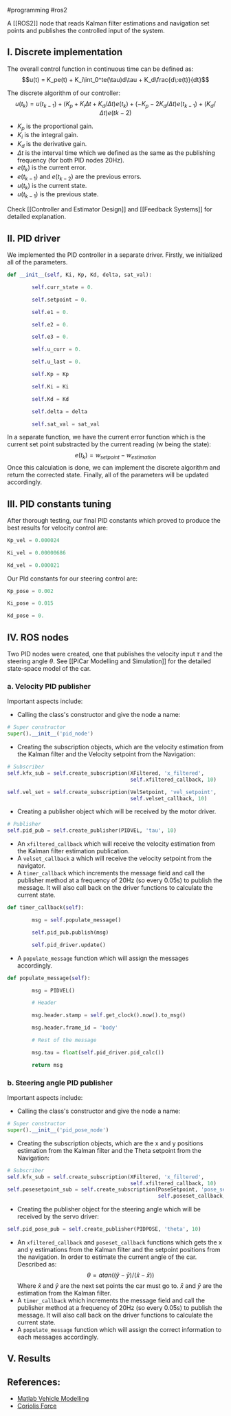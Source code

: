 #programming #ros2 

A [[ROS2]] node that reads Kalman filter estimations and navigation set points and publishes the controlled input of the system.

## I. Discrete implementation

The overall control function in continuous time can be defined as:
$$u(t) = K_pe(t) + K_i\int_0^te(\tau)d\tau + K_d\frac{d\:e(t)}{dt}$$

The discrete algorithm of our controller:
$$u(t_k) = u(t_{k-1}) + (K_p + K_i\Delta t + K_d/\Delta t)e(t_k) + (-K_p - 2K_d/\Delta t)e(t_{k-1}) + (K_d/\Delta t) e(t{k-2}) $$
- $K_p$ is the proportional gain.
- $K_i$ is the integral gain.
- $K_d$ is the derivative gain.
- $\Delta t$ is the interval time which we defined as the same as the publishing frequency (for both PID nodes 20Hz).
- $e(t_k)$ is the current error.
- $e(t_{k-1})$ and $e(t_{k-2})$ are the previous errors.
- $u(t_k)$ is the current state.
- $u(t_{k-1})$ is the previous state.

Check [[Controller and Estimator Design]] and [[Feedback Systems]] for detailed explanation.

## II. PID driver

We implemented the PID controller in a separate driver. Firstly, we initialized all of the parameters. 
```python
def __init__(self, Ki, Kp, Kd, delta, sat_val):

        self.curr_state = 0.

        self.setpoint = 0.

        self.e1 = 0.

        self.e2 = 0.

        self.e3 = 0.

        self.u_curr = 0.

        self.u_last = 0.

        self.Kp = Kp

        self.Ki = Ki

        self.Kd = Kd

        self.delta = delta

        self.sat_val = sat_val
```
In a separate function, we have the current error function which is the current set point substracted by the current reading (w being the state):
$$e(t_k) = w_{setpoint} - w_{estimation}$$
Once this calculation is done, we can implement the discrete algorithm and return the corrected state. Finally, all of the parameters will be updated accordingly.

## III. PID constants tuning

After thorough testing, our final PID constants which proved to produce the best results for velocity control are:
```python
Kp_vel = 0.000024

Ki_vel = 0.00000686

Kd_vel = 0.000021
```

Our PId constants for our steering control are:
```python
Kp_pose = 0.002

Ki_pose = 0.015

Kd_pose = 0.
```

## IV. ROS nodes

Two PID nodes were created, one that publishes the velocity input $\tau$ and the steering angle $\theta$. See [[PiCar Modelling and Simulation]] for the detailed state-space model of the car.

### a. Velocity PID publisher

Important aspects include:
- Calling the class's constructor and give the node a name:
```python
# Super constructor
super().__init__('pid_node')
```
- Creating the subscription objects, which are the velocity estimation from the Kalman filter and the Velocity setpoint from the Navigation:
```python
# Subscriber
self.kfx_sub = self.create_subscription(XFiltered, 'x_filtered',
										self.xfiltered_callback, 10)

self.vel_set = self.create_subscription(VelSetpoint, 'vel_setpoint',
										self.velset_callback, 10)
```
- Creating a publisher object which will be received by the motor driver.
```python
# Publisher
self.pid_pub = self.create_publisher(PIDVEL, 'tau', 10)
```
- An `xfiltered_callback` which will receive the velocity estimation from the Kalman filter estimation publication.
- A `velset_callback` a which will receive the velocity setpoint from the navigator.
- A `timer_callback` which increments the message field and call the publisher method at a frequency of 20Hz (so every 0.05s) to publish the message. It will also call back on the driver functions to calculate the current state.
```python
def timer_callback(self):

        msg = self.populate_message()

        self.pid_pub.publish(msg)

        self.pid_driver.update()
```
- A `populate_message` function which will assign the messages accordingly.
```python
def populate_message(self):

        msg = PIDVEL()

        # Header

        msg.header.stamp = self.get_clock().now().to_msg()

        msg.header.frame_id = 'body'

        # Rest of the message

        msg.tau = float(self.pid_driver.pid_calc())

        return msg
```

### b. Steering angle PID publisher

Important aspects include:
- Calling the class's constructor and give the node a name:
```python
# Super constructor
super().__init__('pid_pose_node')
```
- Creating the subscription objects, which are the x and y positions estimation from the Kalman filter and the Theta setpoint from the Navigation:
```python
# Subscriber
self.kfx_sub = self.create_subscription(XFiltered, 'x_filtered',
										self.xfiltered_callback, 10)
self.posesetpoint_sub = self.create_subscription(PoseSetpoint, 'pose_setpoint', 
												 self.poseset_callback, 10)
```
- Creating the publisher object for the steering angle which will be received by the servo driver:
```python
self.pid_pose_pub = self.create_publisher(PIDPOSE, 'theta', 10)
```
- An `xfiltered_callback` and `poseset_callback` functions which gets the x and y estimations from the Kalman filter and the setpoint positions from the navigation. In order to estimate the current angle of the car. Described as:
$$ \theta = atan((\hat{y} - \bar{y})/(\hat{x} - \bar{x})) $$
Where $\hat{x}$ and $\hat{y}$ are the next set points the car must go to. $\bar{x}$ and $\bar{y}$ are the estimation from the Kalman filter.
- A `timer_callback` which increments the message field and call the publisher method at a frequency of 20Hz (so every 0.05s) to publish the message. It will also call back on the driver functions to calculate the current state.
- A `populate_message` function which will assign the correct information to each messages accordingly.

## V. Results

## References:
- [Matlab Vehicle Modelling](https://www.mathworks.com/help/ident/ug/modeling-a-vehicle-dynamics-system.html)
- [Coriolis Force](https://en.wikipedia.org/wiki/Coriolis_force)
